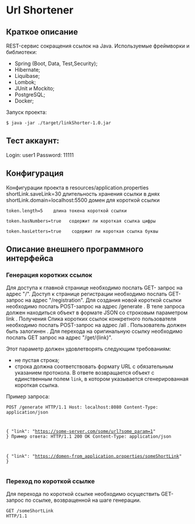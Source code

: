 # Url Shortener
## Краткое описание
REST-сервис сокращения ссылок на Java. Используемые фреймворки и библиотеки:
- Spring (Boot, Data, Test,Security);
- Hibernate;
- Liquibase;
- Lombok;
- JUnit и Mockito;
- PostgreSQL;
- Docker;


Запуск проекта:
<pre><code>$ java -jar ./target/linkShorter-1.0.jar</code></pre>

## Тест аккаунт:

Login: user1
Password: 11111

## Конфигурация
Конфигурации проекта в resources/application.properties
shortLink.saveLink=30  длительность хранения ссылки в днях
shortLink.domain=localhost:5500   домен для короткой ссылки

<pre><code>token.length=5    длина токена короткой ссылки

token.hasNumbers=true   содержит ли короткая ссылка цифры

token.hasLetters=true    содержит ли короткая ссылка буквы</code></pre>


## Описание внешнего программного интерфейса
### Генерация коротких ссылок

Для доступа к главной странице необходимо послать GET- запрос на адрес "/".
Доступ к странице регистрации необходимо послать GET- запрос на адрес "/registration".
Для создания новой короткой ссылки необходимо послать POST-запрос на адрес  /generate . В теле запроса должен находиться объект в формате JSON со строковым параметром  link .
Получения Спика коротких ссылок конкретного пользователя необходимо послать POST-запрос на адрес  /all . Пользователь должен быть залогинен .
Для перехода на оригинальную ссылку необходимо послать GET запрос на адрес "/get/{link}".

Этот параметр должен удовлетворять следующим требованиям:
- не пустая строка;
- строка должна соответствовать формату URL с обязательным указанием протокола.
  В ответе возвращается объект с единственным полем `link`, в котором указывается сгенерированная короткая ссылка.

Пример запроса:

<code><pre>POST /generate HTTP/1.1
Host: localhost:8080
Content-Type: application/json

{
"link": "https://some-server.com/some/url?some_param=1"
}
Пример ответа:
HTTP/1.1 200 OK
Content-Type: application/json

{
"link": "https://domen-from_application.properties/someShortLink"
}</code></pre>


### Переход по короткой ссылке
Для перехода по короткой ссылке необходимо осуществить GET-запрос по ссылке, возвращенной на шаге генерации.
<code><pre>GET /someShortLink HTTP/1.1</code></pre>
